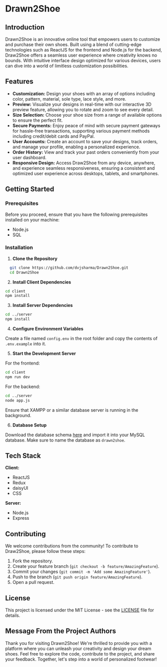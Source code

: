 # Drawn2Shoe

## Introduction

Drawn2Shoe is an innovative online tool that empowers users to customize and purchase their own shoes. Built using a blend of cutting-edge technologies such as ReactJS for the frontend and Node.js for the backend, Draw2Shoe offers a seamless user experience where creativity knows no bounds. With intuitive interface design optimized for various devices, users can dive into a world of limitless customization possibilities.

## Features

- **Customization:** Design your shoes with an array of options including color, pattern, material, sole type, lace style, and more.
- **Preview:** Visualize your designs in real-time with our interactive 3D preview feature, allowing you to rotate and zoom to see every detail.
- **Size Selection:** Choose your shoe size from a range of available options to ensure the perfect fit.
- **Secure Payments:** Enjoy peace of mind with secure payment gateways for hassle-free transactions, supporting various payment methods including credit/debit cards and PayPal.
- **User Accounts:** Create an account to save your designs, track orders, and manage your profile, enabling a personalized experience.
- **Order History:** View and track your past orders conveniently from your user dashboard.
- **Responsive Design:** Access Draw2Shoe from any device, anywhere, and experience seamless responsiveness, ensuring a consistent and optimized user experience across desktops, tablets, and smartphones.

## Getting Started

### Prerequisites

Before you proceed, ensure that you have the following prerequisites installed on your machine:

- Node.js
- SQL

### Installation

1. **Clone the Repository**

```bash
  git clone https://github.com/dvjsharma/Drawn2Shoe.git
  cd Drawn2Shoe
```

2. **Install Client Dependencies**

```bash
cd client
npm install
```

3. **Install Server Dependencies**

```bash
cd ../server
npm install
```

4. **Configure Environment Variables**

Create a file named `config.env` in the root folder and copy the contents of `.env.example` into it.

5. **Start the Development Server**

For the frontend:

```bash
cd client
npm run dev
```

For the backend:

```bash
cd ../server
node app.js
```

Ensure that XAMPP or a similar database server is running in the background.

6. **Database Setup**

Download the database schema [here](https://drive.google.com/file/d/1qShqZpEGcdhVmZ7zzAar-tBwhPFomNWW/view?usp=sharing) and import it into your MySQL database. Make sure to name the database as `drawn2shoe`.

## Tech Stack

**Client:**
- ReactJS
- Redux
- daisyUI
- CSS

**Server:**
- Node.js
- Express

## Contributing

We welcome contributions from the community! To contribute to Draw2Shoe, please follow these steps:
1. Fork the repository.
2. Create your feature branch (`git checkout -b feature/AmazingFeature`).
3. Commit your changes (`git commit -m 'Add some AmazingFeature'`).
4. Push to the branch (`git push origin feature/AmazingFeature`).
5. Open a pull request.

## License

This project is licensed under the MIT License - see the [LICENSE](LICENSE) file for details.

## Message From the Project Authors

Thank you for visiting Drawn2Shoe! We're thrilled to provide you with a platform where you can unleash your creativity and design your dream shoes. Feel free to explore the code, contribute to the project, and share your feedback. Together, let's step into a world of personalized footwear!
